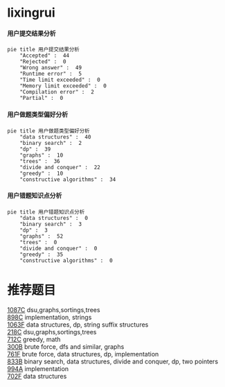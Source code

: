 # lixingrui

<!-- tabs:start -->



#### **用户提交结果分析**

```mermaid
pie title 用户提交结果分析
    "Accepted" :  44
    "Rejected" :  0
    "Wrong answer" :  49
    "Runtime error" :  5
    "Time limit exceeded" :  0
    "Memory limit exceeded" :  0
    "Compilation error" :  2
    "Partial" :  0
```

#### **用户做题类型偏好分析**

```mermaid
pie title 用户做题类型偏好分析
    "data structures" :  40
    "binary search" :  2
    "dp" :  39
    "graphs" :  10
    "trees" :  36
    "divide and conquer" :  22
    "greedy" :  10
    "constructive algorithms" :  34
```
#### **用户错题知识点分析**

```mermaid
pie title 用户错题知识点分析
    "data structures" :  0
    "binary search" :  3
    "dp" :  3
    "graphs" :  52
    "trees" :  0
    "divide and conquer" :  0
    "greedy" :  35
    "constructive algorithms" :  0
```



<!-- tabs:end -->
# 推荐题目
[1087C](https://codeforces.com/contest/1087/problem/C)		dsu,graphs,sortings,trees		  
[898C](https://codeforces.com/contest/898/problem/C)		implementation,
                        strings		  
[1063F](https://codeforces.com/contest/1063/problem/F)		data structures,
                        dp,
                        string suffix structures		  
[218C](https://codeforces.com/contest/218/problem/C)		dsu,graphs,sortings,trees		  
[712C](https://codeforces.com/contest/712/problem/C)		greedy,
                        math		  
[300B](https://codeforces.com/contest/300/problem/B)		brute force,
                        dfs and similar,
                        graphs		  
[761F](https://codeforces.com/contest/761/problem/F)		brute force,
                        data structures,
                        dp,
                        implementation		  
[833B](https://codeforces.com/contest/833/problem/B)		binary search,
                        data structures,
                        divide and conquer,
                        dp,
                        two pointers		  
[994A](https://codeforces.com/contest/994/problem/A)		implementation		  
[702F](https://codeforces.com/contest/702/problem/F)		data structures		  
